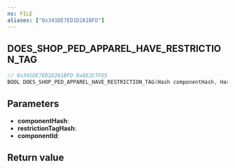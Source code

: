 ```yaml
---
ns: FILE
aliases: ["0x341DE7ED1D2A1BFD"]
---
```

## DOES_SHOP_PED_APPAREL_HAVE_RESTRICTION_TAG

```c
// 0x341DE7ED1D2A1BFD 0x8E2C7FD5
BOOL DOES_SHOP_PED_APPAREL_HAVE_RESTRICTION_TAG(Hash componentHash, Hash restrictionTagHash, int componentId);
```

## Parameters
* **componentHash**: 
* **restrictionTagHash**: 
* **componentId**: 

## Return value
